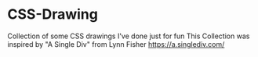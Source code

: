 # CSS-Drawing
Collection of some CSS drawings I've done just for fun
This Collection was inspired by "A Single Div" from Lynn Fisher https://a.singlediv.com/
